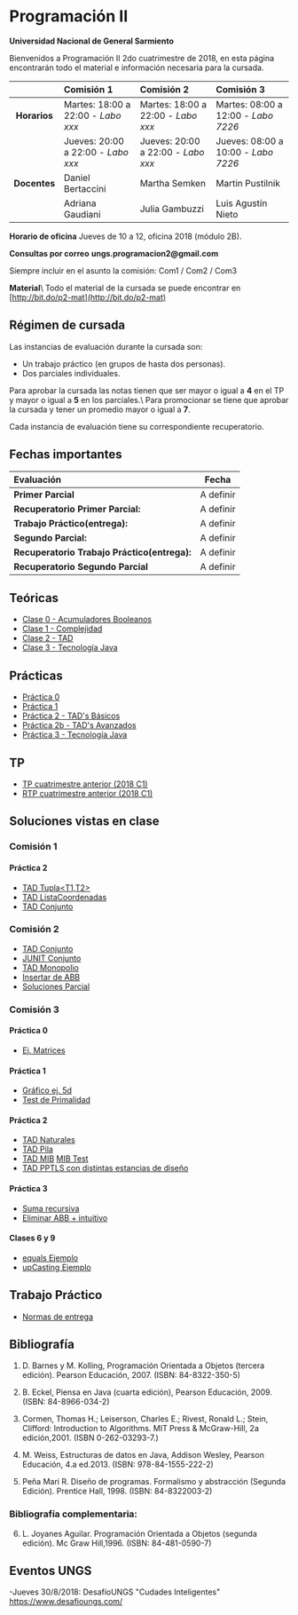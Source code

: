 # Programación II 

**Universidad Nacional de General Sarmiento**

Bienvenidos a Programación II 2do cuatrimestre de 2018, en esta página encontrarán todo el material e información necesaria para la cursada.


|            | Comisión 1             | Comisión 2              | Comisión 3              |
|  :---:     |    :---               |    :---                |    :---                |
| **Horarios**   |  Martes: 18:00 a 22:00 - _Labo xxx_ | Martes: 18:00 a 22:00 - _Labo xxx_  | Martes: 08:00 a 12:00 - _Labo 7226_  |
|            |  Jueves: 20:00 a 22:00 - _Labo xxx_     | Jueves: 20:00 a 22:00 - _Labo xxx_  | Jueves: 08:00 a 10:00 - _Labo 7226_ |
| **Docentes**   |   Daniel Bertaccini    | Martha Semken           |  Martin Pustilnik       |
|            |   Adriana Gaudiani      | Julia Gambuzzi         |  Luis Agustín Nieto     |

**Horario de oficina**
Jueves de 10 a 12, oficina 2018 (módulo 2B).

**Consultas por correo**
__ungs.programacion2@gmail.com__

Siempre incluir en el asunto la comisión: Com1 / Com2 / Com3

**Material**\\
Todo el material de la cursada se puede encontrar en [http://bit.do/p2-mat](http://bit.do/p2-mat)

## Régimen de cursada

Las instancias de evaluación durante la cursada son:

* Un trabajo práctico (en grupos de hasta dos personas).
* Dos parciales individuales.

Para aprobar la cursada las notas tienen que ser mayor o igual a **4** en el TP y mayor o igual a **5** en los parciales.\\
Para promocionar se tiene que aprobar la cursada y tener un promedio mayor o igual a **7**.

Cada instancia de evaluación tiene su correspondiente recuperatorio.

## Fechas importantes

|  Evaluación           |   Fecha     |
|  :---                   |    :---:        |
|**Primer Parcial**       |     A definir   |
|**Recuperatorio Primer Parcial:**    |     A definir       |
|**Trabajo Práctico(entrega):**    |     A definir   |
|**Segundo Parcial:**     |     A definir   |
|**Recuperatorio Trabajo Práctico(entrega):**  |     A definir   |
|**Recuperatorio Segundo Parcial**    |     A definir   |




## Teóricas
- [Clase 0 - Acumuladores Booleanos](../teoricas/Clase%2000%20Acumuladores%20Booleanos%2020150301.pdf)
- [Clase 1 - Complejidad](../teoricas/Clase%2001%20Complejidad%2020150101.pdf)
- [Clase 2 - TAD](../teoricas/Clase%2002%20TAD%2020170201.pdf)
- [Clase 3 - Tecnología Java](../teoricas/Clase%2003%20Tecnologia%20java%2020170101.pdf)

## Prácticas
- [Práctica 0](../practicas/Practica%2000%2020180419.pdf)
- [Práctica 1](../practicas//Practica%2001%2020170403.pdf)
- [Práctica 2 - TAD's Básicos](../practicas/Practica%2002a%20TAD%20Basicos%2020170123.pdf)
- [Práctica 2b - TAD's Avanzados](../practicas/Practica%2002b%20TAD%20Avanzados%2020170123.pdf)
- [Práctica 3 - Tecnología Java](../practicas/Practica%2003%20Tecnologias%2020170101.pdf)

## TP
- [TP cuatrimestre anterior (2018 C1)](../tp/TP1%20C1%202018.pdf)
- [RTP cuatrimestre anterior (2018 C1)](../tp/TP1%20C1%202018%20recup.pdf)



## Soluciones vistas en clase
### Comisión 1

#### Práctica 2
- [TAD Tupla<T1,T2>](../codigo/Tupla.java)
- [TAD ListaCoordenadas](../codigo/ListaCoordenadas.java)
- [TAD Conjunto](../codigo/Conjunto.java)


### Comisión 2
- [TAD Conjunto](../codigo/conjunto1.java)
- [JUNIT Conjunto](../codigo/testConj1.java)
- [TAD Monopolio](../codigo/mono.txt)
- [Insertar de ABB](../codigo/ArbolBB_.java)
- [Soluciones Parcial](../codigo/parcial1.txt)

### Comisión 3
#### Práctica 0
- [Ej. Matrices](../codigo/matPrac0.java)
#### Práctica 1
- [Gráfico ej. 5d](../codigo/practica1-5d.xlsx) 
- [Test de Primalidad](../codigo/esPrimo3.txt)
#### Práctica 2
- [TAD Naturales](../codigo/nat.java)
- [TAD Pila](../codigo/Pila.txt)
- [TAD MIB](../codigo/MIB.java) [MIB Test](../codigo/TestMIB.java)
- [TAD PPTLS con distintas estancias de diseño](../codigo/PPTLSv2.pdf)
#### Práctica 3
- [Suma recursiva](../codigo/recur%20ej1.txt)
- [Eliminar ABB + intuitivo](../codigo/ABB%20TP.txt)
#### Clases 6 y 9
- [equals Ejemplo](../codigo/equalsConj.txt)
- [upCasting Ejemplo](../codigo/upCasting.txt)


## Trabajo Práctico
- [Normas de entrega](../tp/entregas) 


## Bibliografía

1. D. Barnes y M. Kolling, Programación Orientada a Objetos (tercera edición). Pearson Educación, 2007. (ISBN: 84-8322-350-5)

2. B. Eckel, Piensa en Java (cuarta edición), Pearson Educación, 2009.(ISBN: 84-8966-034-2)

3. Cormen, Thomas H.; Leiserson, Charles E.; Rivest, Ronald L.; Stein, Clifford: Introduction to Algorithms. MIT Press & McGraw-Hill, 2a edición,2001. (ISBN 0-262-03293-7.) 

4. M. Weiss, Estructuras de datos en Java, Addison Wesley, Pearson Educación, 4.a ed.2013. (ISBN: 978-84-1555-222-2)

5. Peña Mari R. Diseño de programas. Formalismo y abstracción (Segunda Edición). Prentice Hall, 1998. (ISBN: 84-8322003-2)

### Bibliografía complementaria:
6. L. Joyanes Aguilar. Programación Orientada a Objetos (segunda edición). Mc Graw Hill,1996. (ISBN: 84-481-0590-7)

## Eventos UNGS

-Jueves 30/8/2018:
DesafíoUNGS "Cudades Inteligentes"
https://www.desafioungs.com/

